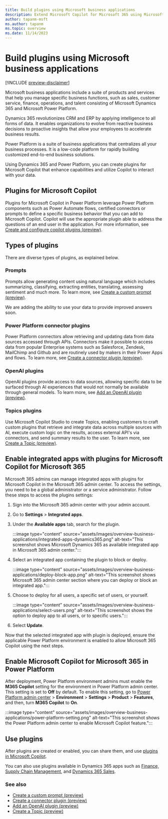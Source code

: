 ```yaml
---
title: Build plugins using Microsoft business applications
description: Extend Microsoft Copilot for Microsoft 365 using Microsoft Dynamics 365 apps and Microsoft Power Platform
author: tapanm-msft
ms.author: tapanm
ms.topic: overview
ms.date: 11/14/2023
---
```


# Build plugins using Microsoft business applications

[!INCLUDE [preview-disclaimer](includes/preview-disclaimer.md)]

Microsoft business applications include a suite of products and services that help you manage specific business functions, such as sales, customer service, finance, operations, and talent consisting of Microsoft Dynamics 365 and Microsoft Power Platform.

Dynamics 365 revolutionizes CRM and ERP by applying intelligence to all forms of data. It enables organizations to evolve from reactive business decisions to proactive insights that allow your employees to accelerate business results.

Power Platform is a suite of business applications that centralizes all your business processes. It is a low-code platform for rapidly building customized end-to-end business solutions.

Using Dynamics 365 and Power Platform, you can create plugins for Microsoft Copilot that enhance capabilities and utilize Copilot to interact with your data.

## Plugins for Microsoft Copilot

Plugins for Microsoft Copilot in Power Platform leverage Power Platform components such as Power Automate flows, certified connectors or prompts to define a specific business behavior that you can add to Microsoft Copilot. Copilot will use the appropriate plugin able to address the questions of an end user in the application. For more information, see [Create and configure copilot plugins (preview)](/power-virtual-agents/copilot-plugins-overview).

## Types of plugins

There are diverse types of plugins, as explained below.

### Prompts

Prompts allow generating content using natural language which includes summarizing, classifying, extracting entities, translating, assessing sentiment and much more. To learn more, see [Create a custom prompt (preview)](/ai-builder/create-a-custom-prompt?context=/microsoft-365-copilot/extensibility/context).

We are adding the ability to use your data to provide improved answers soon.

### Power Platform connector plugins

Power Platform connectors allow retrieving and updating data from data sources accessed through APIs. Connectors make it possible to access data from popular Enterprise systems such as Salesforce, Zendesk, MailChimp and Github and are routinely used by makers in their Power Apps and flows. To learn more, see [Create a connector plugin (preview)](/connectors/create-a-connector-ai-plugin?context=/microsoft-365-copilot/extensibility/context).

### OpenAI plugins

OpenAI plugins provide access to data sources, allowing specific data to be surfaced through AI experiences that would not normally be available through general models. To learn more, see [Add an OpenAI plugin (preview)](/power-virtual-agents/copilot-ai-plugins?context=/microsoft-365-copilot/extensibility/context#add-an-openai-plugin).

### Topics plugins

Use Microsoft Copilot Studio to create Topics, enabling customers to craft custom plugins that retrieve and integrate data across multiple sources with AI, execute custom logic on the results, access external API's via connectors, and send summary results to the user. To learn more, see [Create a Topic (preview)](/power-virtual-agents/copilot-conversational-plugins?context=/microsoft-365-copilot/extensibility/context).

## Enable integrated apps with plugins for Microsoft Copilot for Microsoft 365

Microsoft 365 admins can manage integrated apps with plugins for Microsoft Copilot in the Microsoft 365 admin center. To access the settings, you need to be a global administrator or a service administrator. Follow these steps to access the plugins settings:

1. Sign into the Microsoft 365 admin center with your admin account.

1. Go to **Settings** &gt; **Integrated apps**.

1. Under the **Available apps** tab, search for the plugin.

    :::image type="content" source="assets/images/overview-business-applications/integrated-apps-dynamics365.png" alt-text="This screenshot shows Microsoft Dynamics 365 as available integrated app in Microsoft 365 admin center.":::

1. Select an integrated app containing the plugin to block or deploy.

    :::image type="content" source="assets/images/overview-business-applications/deploy-block-app.png" alt-text="This screenshot shows Microsoft 365 admin center section where you can deploy or block an integrated app.":::

1. Choose to deploy for all users, a specific set of users, or yourself.

    :::image type="content" source="assets/images/overview-business-applications/select-users.png" alt-text="This screenshot shows the option to deploy app to all users, or to specific users.":::

1. Select **Update**.

Now that the selected integrated app with plugin is deployed, ensure the applicable Power Platform environment is enabled to allow Microsoft 365 Copilot using the next steps.

## Enable Microsoft Copilot for Microsoft 365 in Power Platform

After deployment, Power Platform environment admins must enable the **M365 Copilot** setting for the environment in Power Platform admin center. This setting is set to **Off** by default. To enable this setting, go to [Power Platform admin center](https://admin.powerplatform.com/) &gt; **Environment** &gt; **Settings** &gt; **Product** &gt; **Features**, and then, turn **M365 Copilot** to **On**.

:::image type="content" source="assets/images/overview-business-applications/power-platform-setting.png" alt-text="This screenshot shows the Power Platform admin center to enable Microsoft Copilot feature.":::

## Use plugins

After plugins are created or enabled, you can share them, and use [plugins in Microsoft Copilot](/power-virtual-agents/copilot-plugins-overview).

You can also use plugins available in Dynamics 365 apps such as [Finance, Supply Chain Management](/dynamics365/fin-ops-core/dev-itpro/m365-copilot/faq-for-chat-with-fno-data-on-m365copilot), and [Dynamics 365 Sales](/dynamics365/sales/microsoft-365-copilot-for-sales).

### See also

- [Create a custom prompt (preview)](/ai-builder/create-a-custom-prompt?context=/microsoft-365-copilot/extensibility/context)
- [Create a connector plugin (preview)](/connectors/create-a-connector-ai-plugin?context=/microsoft-365-copilot/extensibility/context)
- [Add an OpenAI plugin (preview)](/power-virtual-agents/copilot-ai-plugins#add-an-openai-plugin?context=/microsoft-365-copilot/extensibility/context)
- [Create a Topic (preview)](/power-virtual-agents/copilot-conversational-plugins?context=/microsoft-365-copilot/extensibility/context)
